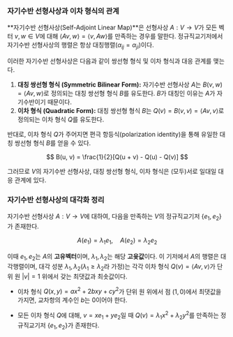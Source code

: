 ### **자기수반 선형사상과 이차 형식의 관계**

**자기수반 선형사상(Self-Adjoint Linear Map)**은 선형사상 $A: V \to V$가 모든 벡터 $v, w \in V$에 대해 $\langle Av, w \rangle = \langle v, Aw \rangle$를 만족하는 경우를 말한다.  정규직교기저에서 자기수반 선형사상의 행렬은 항상 대칭행렬($\alpha_{ij} = \alpha_{ji}$)이다.

이러한 자기수반 선형사상은 다음과 같이 쌍선형 형식 및 이차 형식과 대응 관계를 맺는다.

1.  **대칭 쌍선형 형식 (Symmetric Bilinear Form):** 자기수반 선형사상 $A$는 $B(v, w) = \langle Av, w \rangle$로 정의되는 대칭 쌍선형 형식 $B$를 유도한다.  $B$가 대칭인 이유는 $A$가 자기수반이기 때문이다. 
2.  **이차 형식 (Quadratic Form):** 대칭 쌍선형 형식 $B$는 $Q(v) = B(v, v) = \langle Av, v \rangle$로 정의되는 이차 형식 $Q$를 유도한다. 

반대로, 이차 형식 $Q$가 주어지면 편극 항등식(polarization identity)을 통해 유일한 대칭 쌍선형 형식 $B$를 얻을 수 있다. 

$$
B(u, v) = \frac{1}{2}[Q(u + v) - Q(u) - Q(v)]
$$

그러므로 $V$의 자기수반 선형사상, 대칭 쌍선형 형식, 이차 형식은 (모두)서로 일대일 대응 관계에 있다.

### **자기수반 선형사상의 대각화 정리**
자기수반 선형사상 $A: V \to V$에 대하여, 다음을 만족하는 $V$의 정규직교기저 $\{e_1, e_2\}$가 존재한다. 

$$
A(e_1) = \lambda_1 e_1, \quad A(e_2) = \lambda_2 e_2
$$

이때 $e_1, e_2$는 $A$의 **고유벡터**이며, $\lambda_1, \lambda_2$는 해당 **고윳값**이다.  이 기저에서 $A$의 행렬은 대각행렬이며, 대각 성분 $\lambda_1, \lambda_2$($\lambda_1 \ge \lambda_2$라 가정)는 각각 이차 형식 $Q(v) = \langle Av, v \rangle$가 단위 원 $|v|=1$ 위에서 갖는 최댓값과 최솟값이다. 

- 이차 형식 $Q(x, y) = ax^2 + 2bxy + cy^2$가 단위 원 위에서 점 $(1, 0)$에서 최댓값을 가지면, 교차항의 계수인 $b$는 $0$이어야 한다.

- 모든 이차 형식 $Q$에 대해, $v = xe_1 + ye_2$일 때 $Q(v) = \lambda_1x^2 + \lambda_2y^2$를 만족하는 정규직교기저 $\{e_1, e_2\}$가 존재한다.